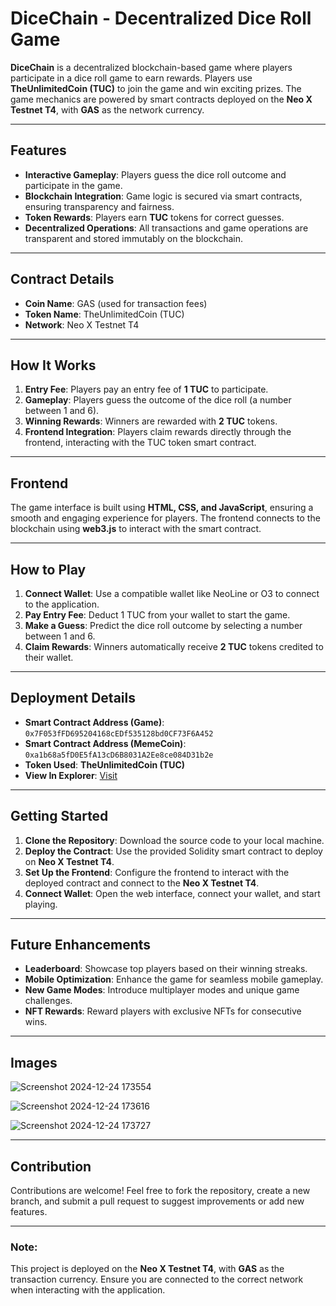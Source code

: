 # DiceChain - Decentralized Dice Roll Game

**DiceChain** is a decentralized blockchain-based game where players participate in a dice roll game to earn rewards. Players use **TheUnlimitedCoin (TUC)** to join the game and win exciting prizes. The game mechanics are powered by smart contracts deployed on the **Neo X Testnet T4**, with **GAS** as the network currency.

---

## Features
- **Interactive Gameplay**: Players guess the dice roll outcome and participate in the game.
- **Blockchain Integration**: Game logic is secured via smart contracts, ensuring transparency and fairness.
- **Token Rewards**: Players earn **TUC** tokens for correct guesses.
- **Decentralized Operations**: All transactions and game operations are transparent and stored immutably on the blockchain.

---

## Contract Details
- **Coin Name**: GAS (used for transaction fees)
- **Token Name**: TheUnlimitedCoin (TUC)
- **Network**: Neo X Testnet T4

---

## How It Works
1. **Entry Fee**: Players pay an entry fee of **1 TUC** to participate.
2. **Gameplay**: Players guess the outcome of the dice roll (a number between 1 and 6).
3. **Winning Rewards**: Winners are rewarded with **2 TUC** tokens.
4. **Frontend Integration**: Players claim rewards directly through the frontend, interacting with the TUC token smart contract.

---

## Frontend
The game interface is built using **HTML, CSS, and JavaScript**, ensuring a smooth and engaging experience for players. The frontend connects to the blockchain using **web3.js** to interact with the smart contract.

---

## How to Play
1. **Connect Wallet**: Use a compatible wallet like NeoLine or O3 to connect to the application.
2. **Pay Entry Fee**: Deduct 1 TUC from your wallet to start the game.
3. **Make a Guess**: Predict the dice roll outcome by selecting a number between 1 and 6.
4. **Claim Rewards**: Winners automatically receive **2 TUC** tokens credited to their wallet.

---

## Deployment Details
- **Smart Contract Address (Game)**: `0x7F053fFD695204168cEDf535128bd0CF73F6A452`
- **Smart Contract Address (MemeCoin)**: `0xa1b68a5fD0E5fA13cD6B8031A2Ee8ce084D31b2e`
- **Token Used**: **TheUnlimitedCoin (TUC)**
- **View In Explorer**: [Visit](https://xt4scan.ngd.network/address/0x7F053fFD695204168cEDf535128bd0CF73F6A452)

---

## Getting Started
1. **Clone the Repository**: Download the source code to your local machine.
2. **Deploy the Contract**: Use the provided Solidity smart contract to deploy on **Neo X Testnet T4**.
3. **Set Up the Frontend**: Configure the frontend to interact with the deployed contract and connect to the **Neo X Testnet T4**.
4. **Connect Wallet**: Open the web interface, connect your wallet, and start playing.

---

## Future Enhancements
- **Leaderboard**: Showcase top players based on their winning streaks.
- **Mobile Optimization**: Enhance the game for seamless mobile gameplay.
- **New Game Modes**: Introduce multiplayer modes and unique game challenges.
- **NFT Rewards**: Reward players with exclusive NFTs for consecutive wins.

---

## Images
![Screenshot 2024-12-24 173554](https://github.com/user-attachments/assets/8f5f2b38-0708-448f-96b7-024eed008770)

![Screenshot 2024-12-24 173616](https://github.com/user-attachments/assets/ba181237-680e-4d79-8ae9-639a45475a2f)

![Screenshot 2024-12-24 173727](https://github.com/user-attachments/assets/331f9560-bf08-4422-bb9b-e547e0b25ed3)

---

## Contribution
Contributions are welcome! Feel free to fork the repository, create a new branch, and submit a pull request to suggest improvements or add new features.

---

### Note:
This project is deployed on the **Neo X Testnet T4**, with **GAS** as the transaction currency. Ensure you are connected to the correct network when interacting with the application.
